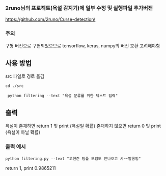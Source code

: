 ### 2runo님의 프로젝트(욕설 감지기)에 일부 수정 및 실행파일 추가버전
https://github.com/2runo/Curse-detection\
### 주의
구형 버전으로 구현되었으므로 tensorflow, keras, numpy의 버전 호환 고려해야함

## 사용 방법
src 파일로 경로 옮김

``` cd ./src ```

``` python filtering --text "욕설 분류를 위한 텍스트 입력"```


## 출력
욕설이 존재하면 return 1 및 print {욕설일 확률} 존재하지 않으면 return 0 및 print {욕설이 아닐 확률}

### 출력 예시
``` python filtering.py --text "고현준 팀플 모임도 안나오고 시~~발롬임" ```

return 1, print 0.9865211

